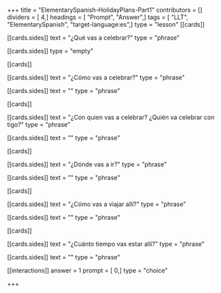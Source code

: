 +++
title = "ElementarySpanish-HolidayPlans-Part1"
contributors = []
dividers = [ 4,]
headings = [ "Prompt", "Answer",]
tags = [ "LLT", "ElementarySpanish", "target-language:es",]
type = "lesson"
[[cards]]

[[cards.sides]]
text = "¿Qué vas a celebrar?"
type = "phrase"

[[cards.sides]]
type = "empty"

[[cards]]

[[cards.sides]]
text = "¿Cómo vas a celebrar?"
type = "phrase"

[[cards.sides]]
text = ""
type = "phrase"

[[cards]]

[[cards.sides]]
text = "¿Con quien vas a celebrar? ¿Quién va celebrar con tigo?"
type = "phrase"

[[cards.sides]]
text = ""
type = "phrase"

[[cards]]

[[cards.sides]]
text = "¿Dónde vas a ir?"
type = "phrase"

[[cards.sides]]
text = ""
type = "phrase"

[[cards]]

[[cards.sides]]
text = "¿Cómo vas a viajar allí?"
type = "phrase"

[[cards.sides]]
text = ""
type = "phrase"

[[cards]]

[[cards.sides]]
text = "¿Cuánto tiempo vas estar allí?"
type = "phrase"

[[cards.sides]]
text = ""
type = "phrase"

[[interactions]]
answer = 1
prompt = [ 0,]
type = "choice"

+++
